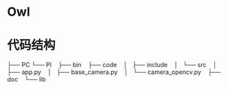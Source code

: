 # Owl

# 代码结构
├── PC
└── PI
    ├── bin
    ├── code
    │   ├── include
    │   └── src
    │       ├── app.py
    │       ├── base_camera.py
    │       └── camera_opencv.py
    ├── doc
    └── lib
